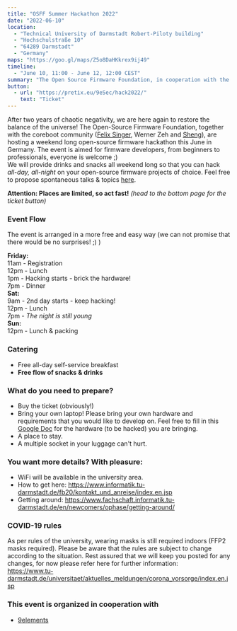 ```yaml
---
title: "OSFF Summer Hackathon 2022"
date: "2022-06-10"
location:
  - "Technical University of Darmstadt Robert-Piloty building"
  - "Hochschulstraße 10"
  - "64289 Darmstadt"
  - "Germany"
maps: "https://goo.gl/maps/Z5o8DaHKkrex9ij49"
timeline:
  - "June 10, 11:00 - June 12, 12:00 CEST"
summary: "The Open Source Firmware Foundation, in cooperation with the coreboot community will organize a three day hackathon. Everyone from the Open-Source Firmware Community is welcome to join!"
button:
  - url: "https://pretix.eu/9eSec/hack2022/"
    text: "Ticket"
---
```


After two years of chaotic negativity, we are here again to restore the balance of the universe! The Open-Source Firmware Foundation, together with the coreboot community ([Felix Singer](https://twitter.com/felixsinger1), Werner Zeh and [Sheng](https://www.linkedin.com/in/tanleansheng)), are hosting a weekend long open-source firmware hackathon this June in Germany. The event is aimed for firmware developers, from beginners to professionals, everyone is welcome ;)  
We will provide drinks and snacks all weekend long so that you can hack *all-day, all-night* on your open-source firmware projects of choice. Feel free to propose spontaneous talks & topics [here](https://docs.google.com/document/d/1OKyvLMJjxxX3u7QNeIeluQxVRB1IkWqCp8-fFEpK1D0/edit?usp=sharing).


**Attention: Places are limited, so act fast!** *(head to the bottom page for the ticket button)*  


### Event Flow

The event is arranged in a more free and easy way (we can not promise that there would be no surprises! ;) )

**Friday:**  
11am - Registration  
12pm - Lunch  
1pm  - Hacking starts - brick the hardware!  
7pm  - Dinner  
**Sat:**  
9am  - 2nd day starts - keep hacking!  
12pm - Lunch  
7pm  - *The night is still young*  
**Sun:**  
12pm - Lunch & packing

### Catering

- Free all-day self-service breakfast
- **Free flow of snacks & drinks**

### What do you need to prepare?

- Buy the ticket (obviously!)
- Bring your own laptop! Please bring your own hardware and requirements that you would like to develop on. Feel free to fill in this [Google Doc](https://docs.google.com/document/d/1OKyvLMJjxxX3u7QNeIeluQxVRB1IkWqCp8-fFEpK1D0/edit?usp=sharing) for the hardware (to be hacked) you are bringing.
- A place to stay.
- A multiple socket in your luggage can't hurt.

### You want more details? With pleasure:

- WiFi will be available in the university area.
- How to get here: <https://www.informatik.tu-darmstadt.de/fb20/kontakt_und_anreise/index.en.jsp>
- Getting around: <https://www.fachschaft.informatik.tu-darmstadt.de/en/newcomers/ophase/getting-around/>

### COVID-19 rules

As per rules of the university, wearing masks is still required indoors (FFP2 masks required). Please be aware that the rules are subject to change according to the situation. Rest assured that we will keep you posted for any changes, for now please refer here for further information:  
<https://www.tu-darmstadt.de/universitaet/aktuelles_meldungen/corona_vorsorge/index.en.jsp>

### This event is organized in cooperation with

- [9elements](https://9esec.io)
